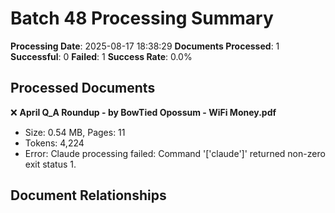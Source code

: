 # Batch 48 Processing Summary

**Processing Date**: 2025-08-17 18:38:29
**Documents Processed**: 1
**Successful**: 0
**Failed**: 1
**Success Rate**: 0.0%

## Processed Documents

❌ **April Q_A Roundup - by BowTied Opossum - WiFi Money.pdf**
   - Size: 0.54 MB, Pages: 11
   - Tokens: 4,224
   - Error: Claude processing failed: Command '['claude']' returned non-zero exit status 1.

## Document Relationships
